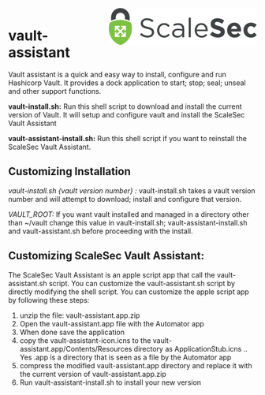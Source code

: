 <img align="right" src="./images/ScaleSec%20Logo.png">

# vault-assistant
Vault assistant is a quick and easy way to install, configure and run Hashicorp Vault.  It provides a dock application to start; stop; seal; unseal and other support functions.

**vault-install.sh:** Run this shell script to download and install the current version of Vault.  It will setup and configure vault and install the ScaleSec Vault Assistant  

**vault-assistant-install.sh:** Run this shell script if you want to reinstall the ScaleSec Vault Assistant.

## Customizing Installation

*vault-install.sh {vault version number} :* vault-install.sh takes a vault version number and will attempt to download; install and configure that version.  

*VAULT_ROOT:* If you want vault installed and managed in a directory other than ~/vault change this value in vault-install.sh; vault-assistant-install.sh and vault-assistant.sh before proceeding with the install.

## Customizing ScaleSec Vault Assistant:
The ScaleSec Vault Assistant is an apple script app that call the vault-assistant.sh script.  You can customize the vault-assistant.sh script by directly modifying the shell script.  You can customize the apple script app by following these steps:

1. unzip the file: vault-assistant.app.zip
2. Open the vault-assistant.app file with the Automator app
3. When done save the application
4. copy the vault-assistant-icon.icns to the vault-assistant.app/Contents/Resources directory as ApplicationStub.icns  .. Yes .app is a directory that is seen as a file by the Automator app
5. compress the modified vault-assistant.app directory and replace it with the current version of vault-assistant.app.zip
6. Run vault-assistant-install.sh to install your new version
